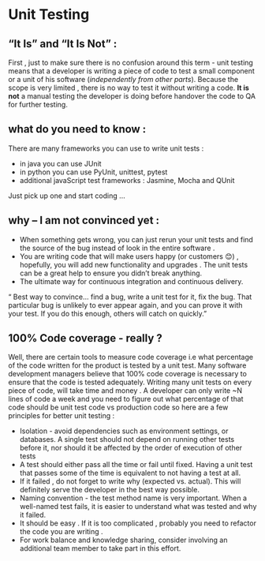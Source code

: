 # Unit Testing

## “It Is” and “It Is Not” :
First , just to make sure there is no confusion around this term - unit testing means that a developer is writing a piece of code to test 
a small component or a unit of his software (_independently from other parts_). Because the scope is very limited , there is no way to test it without writing a code.
**It is not** a manual testing the developer is doing before handover the code to QA for further testing.



## what do you need to know :
There are many frameworks you can use to write unit tests :
*	in java you can use JUnit
*	in python you can use PyUnit, unittest, pytest
*	additional javaScript test frameworks : Jasmine, Mocha and QUnit 

Just pick up one and start coding …


## why – I am not convinced yet :
- When something gets wrong, you can just rerun your unit tests and find the source of the bug instead of look in the entire software .
-	You are writing code that will make users happy (or customers 😊) , hopefully, you will add new functionality and upgrades . The unit tests can be a great help to
ensure you didn’t break anything.
-	The ultimate way for continuous integration and continuous delivery.

 “
Best way to convince... find a bug, write a unit test for it, fix the bug.
That particular bug is unlikely to ever appear again, and you can prove it with your test.
If you do this enough, others will catch on quickly.”


## 100% Code coverage  - really ?
Well, there are certain tools to measure code coverage i.e what percentage of the code written for the product is tested by a unit test. Many software development managers believe that 100% code coverage is necessary to ensure that the code is tested adequately. 
Writing many unit tests on every piece of code, will take time and money . A developer can only write ~N lines of code a week and you need to figure out what percentage of that code should be unit test code vs production code so here are a few principles for better unit testing :

- Isolation - avoid dependencies such as environment settings, or databases. A single test should not depend on running other tests before it, nor should it be affected by the order of execution of other tests
- A test should either pass all the time or fail until fixed. Having a unit test that passes some of the time is equivalent to not having a test at all.
- If it failed , do not forget to write why (expected vs. actual). This will definitely serve the developer in the best way possible.
- Naming convention - the test method name is very important. When a well-named test fails, it is easier to understand what was tested and why it failed.
- It should be easy . If it is too complicated , probably you need to refactor the code you are writing .
- For work balance and knowledge sharing, consider involving an additional team member to take part in this effort.





